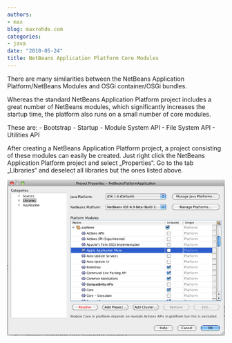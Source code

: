 ```yaml
---
authors:
- max
blog: maxrohde.com
categories:
- java
date: "2010-05-24"
title: NetBeans Application Platform Core Modules
---
```


There are many similarities between the NetBeans Application Platform/NetBeans Modules and OSGi container/OSGi bundles.

Whereas the standard NetBeans Application Platform project includes a great number of NetBeans modules, which significantly increases the startup time, the platform also runs on a small number of core modules.

These are: - Bootstrap - Startup - Module System API - File System API - Utilities API

After creating a NetBeans Application Platform project, a project consisting of these modules can easily be created. Just right click the NetBeans Application Platform project and select „Properties“. Go to the tab „Libraries“ and deselect all libraries but the ones listed above.

![bildschirmfoto2010-05-20um23-12-08.png](images/bildschirmfoto2010-05-20um23-12-08.png)